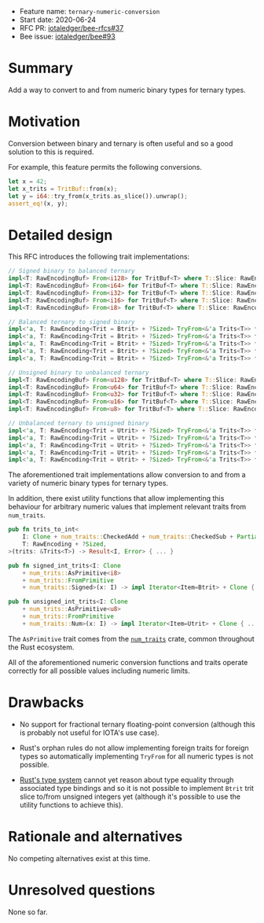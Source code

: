 + Feature name: `ternary-numeric-conversion`
+ Start date: 2020-06-24
+ RFC PR: [iotaledger/bee-rfcs#37](https://github.com/iotaledger/bee-rfcs/pull/37)
+ Bee issue: [iotaledger/bee#93](https://github.com/iotaledger/bee/issues/93)

# Summary

Add a way to convert to and from numeric binary types for ternary types.

# Motivation

Conversion between binary and ternary is often useful and so a good solution to
this is required.

For example, this feature permits the following conversions.

```rust
let x = 42;
let x_trits = TritBuf::from(x);
let y = i64::try_from(x_trits.as_slice()).unwrap();
assert_eq!(x, y);
```

# Detailed design

This RFC introduces the following trait implementations:

```rust
// Signed binary to balanced ternary
impl<T: RawEncodingBuf> From<i128> for TritBuf<T> where T::Slice: RawEncoding<Trit = Btrit> {}
impl<T: RawEncodingBuf> From<i64> for TritBuf<T> where T::Slice: RawEncoding<Trit = Btrit> {}
impl<T: RawEncodingBuf> From<i32> for TritBuf<T> where T::Slice: RawEncoding<Trit = Btrit> {}
impl<T: RawEncodingBuf> From<i16> for TritBuf<T> where T::Slice: RawEncoding<Trit = Btrit> {}
impl<T: RawEncodingBuf> From<i8> for TritBuf<T> where T::Slice: RawEncoding<Trit = Btrit> {}

// Balanced ternary to signed binary
impl<'a, T: RawEncoding<Trit = Btrit> + ?Sized> TryFrom<&'a Trits<T>> for i128 {}
impl<'a, T: RawEncoding<Trit = Btrit> + ?Sized> TryFrom<&'a Trits<T>> for i64 {}
impl<'a, T: RawEncoding<Trit = Btrit> + ?Sized> TryFrom<&'a Trits<T>> for i32 {}
impl<'a, T: RawEncoding<Trit = Btrit> + ?Sized> TryFrom<&'a Trits<T>> for i16 {}
impl<'a, T: RawEncoding<Trit = Btrit> + ?Sized> TryFrom<&'a Trits<T>> for i8 {}

// Unsigned binary to unbalanced ternary
impl<T: RawEncodingBuf> From<u128> for TritBuf<T> where T::Slice: RawEncoding<Trit = Utrit> {}
impl<T: RawEncodingBuf> From<u64> for TritBuf<T> where T::Slice: RawEncoding<Trit = Utrit> {}
impl<T: RawEncodingBuf> From<u32> for TritBuf<T> where T::Slice: RawEncoding<Trit = Utrit> {}
impl<T: RawEncodingBuf> From<u16> for TritBuf<T> where T::Slice: RawEncoding<Trit = Utrit> {}
impl<T: RawEncodingBuf> From<u8> for TritBuf<T> where T::Slice: RawEncoding<Trit = Utrit> {}

// Unbalanced ternary to unsigned binary
impl<'a, T: RawEncoding<Trit = Utrit> + ?Sized> TryFrom<&'a Trits<T>> for u128 {}
impl<'a, T: RawEncoding<Trit = Utrit> + ?Sized> TryFrom<&'a Trits<T>> for u64 {}
impl<'a, T: RawEncoding<Trit = Utrit> + ?Sized> TryFrom<&'a Trits<T>> for u32 {}
impl<'a, T: RawEncoding<Trit = Utrit> + ?Sized> TryFrom<&'a Trits<T>> for u16 {}
impl<'a, T: RawEncoding<Trit = Utrit> + ?Sized> TryFrom<&'a Trits<T>> for u8 {}
```

The aforementioned trait implementations allow conversion to and from a variety
of numeric binary types for ternary types.

In addition, there exist utility functions that allow implementing this
behaviour for arbitrary numeric values that implement relevant traits from
`num_traits`.

```rust
pub fn trits_to_int<
    I: Clone + num_traits::CheckedAdd + num_traits::CheckedSub + PartialOrd + num_traits::Num,
    T: RawEncoding + ?Sized,
>(trits: &Trits<T>) -> Result<I, Error> { ... }

pub fn signed_int_trits<I: Clone
    + num_trits::AsPrimitive<i8>
    + num_trits::FromPrimitive
    + num_traits::Signed>(x: I) -> impl Iterator<Item=Btrit> + Clone { ... }

pub fn unsigned_int_trits<I: Clone
    + num_trits::AsPrimitive<u8>
    + num_trits::FromPrimitive
    + num_traits::Num>(x: I) -> impl Iterator<Item=Utrit> + Clone { ... }
```

The `AsPrimitive` trait comes from the
[`num_traits`](https://docs.rs/num-traits/0.2.12/num_traits/cast/trait.AsPrimitive.html)
crate, common throughout the Rust ecosystem.

All of the aforementioned numeric conversion functions and traits operate
correctly for all possible values including numeric limits.

# Drawbacks

- No support for fractional ternary floating-point conversion (although this is
probably not useful for IOTA's use case).

- Rust's orphan rules do not allow implementing foreign traits for foreign types
so automatically implementing `TryFrom` for all numeric types is not possible.

- [Rust's type system](https://github.com/rust-lang/rust/issues/20400) cannot
yet reason about type equality through associated type bindings and so it is
not possible to implement `Btrit` trit slice to/from unsigned integers yet
(although it's possible to use the utility functions to achieve this).

# Rationale and alternatives

No competing alternatives exist at this time.

# Unresolved questions

None so far.
